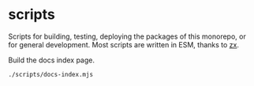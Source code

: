 # scripts

Scripts for building, testing, deploying the packages of this monorepo, or for general development. Most scripts are written in ESM, thanks to [zx](https://github.com/google/zx).

Build the docs index page.

```sh
./scripts/docs-index.mjs
```
